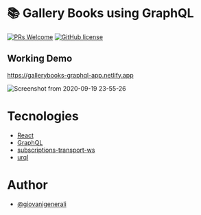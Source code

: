 # 📚 Gallery Books using GraphQL

[![PRs Welcome](https://img.shields.io/badge/PRs-welcome-blue.svg?style=for-the-badge)](https://github.com/giovanigenerali/gallerybooks-graphql-app/pulls)
[![GitHub license](https://img.shields.io/github/license/giovanigenerali/gallerybooks-graphql-app?style=for-the-badge)](https://github.com/giovanigenerali/gallerybooks-graphql-app/blob/master/LICENSE)

## Working Demo

https://gallerybooks-graphql-app.netlify.app

![Screenshot from 2020-09-19 23-55-26](https://user-images.githubusercontent.com/41435/93693239-a61a3400-fad3-11ea-83af-2cc880d2ad34.png)

# Tecnologies

- [React](https://reactjs.org/)
- [GraphQL](https://graphql.org/)
- [subscriptions-transport-ws](https://github.com/apollographql/subscriptions-transport-ws#subscriptions-transport-ws)
- [urql](https://formidable.com/open-source/urql)

# Author

- [@giovanigenerali](https://github.com/giovanigenerali)
